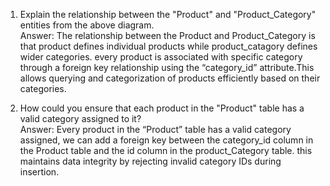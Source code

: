 1. Explain the relationship between the "Product" and "Product_Category" entities from the above diagram.\
   Answer: The relationship between the Product and Product_Category is that product defines individual products while product_catagory defines wider categories. every product is associated with specific category through a foreign key relationship using the “category_id” attribute.This allows querying and categorization of products efficiently based on their categories.

2. How could you ensure that each product in the "Product" table has a valid category assigned to it?\
   Answer:  Every product in the “Product” table has a valid category assigned, we can add a foreign key between the category_id column in the Product table and the id column in the product_Category table. this maintains data integrity by rejecting invalid category IDs during insertion.
  
